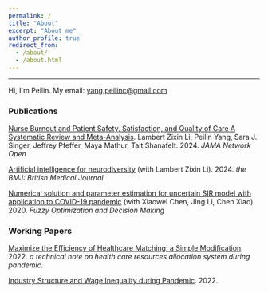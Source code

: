 ```yaml
---
permalink: /
title: "About"
excerpt: "About me"
author_profile: true
redirect_from: 
  - /about/
  - /about.html
---
```

------

Hi, I'm Peilin. My email: yang.peilinc@gmail.com


### Publications

[Nurse Burnout and Patient Safety, Satisfaction, and Quality of Care A Systematic Review and Meta-Analysis](https://jamanetwork.com/journals/jamanetworkopen/fullarticle/2825639). Lambert Zixin Li, Peilin Yang, Sara J. Singer, Jeffrey Pfeffer, Maya Mathur, Tait Shanafelt. 2024.
*JAMA Network Open*

[Artificial intelligence for neurodiversity](https://doi.org/10.1136/bmj.q1384) (with Lambert Zixin Li). 2024. *the BMJ: British Medical Journal*

[Numerical solution and parameter estimation for uncertain SIR model with application to COVID-19 pandemic](https://tteclinc.github.io/peilinyang//files/UncertaintySIR.pdf) (with Xiaowei Chen, Jing Li, Chen Xiao). 2020. *Fuzzy Optimization and Decision Making*


### Working Papers
[Maximize the Efficiency of Healthcare Matching: a Simple Modification](https://tteclinc.github.io/peilinyang//files/Healthcare_matching.pdf). 2022. _a technical note on health care resources allocation system during pandemic_.

[Industry Structure and Wage Inequality during Pandemic](https://tteclinc.github.io/peilinyang//files/Inequality.pdf). 2022.

